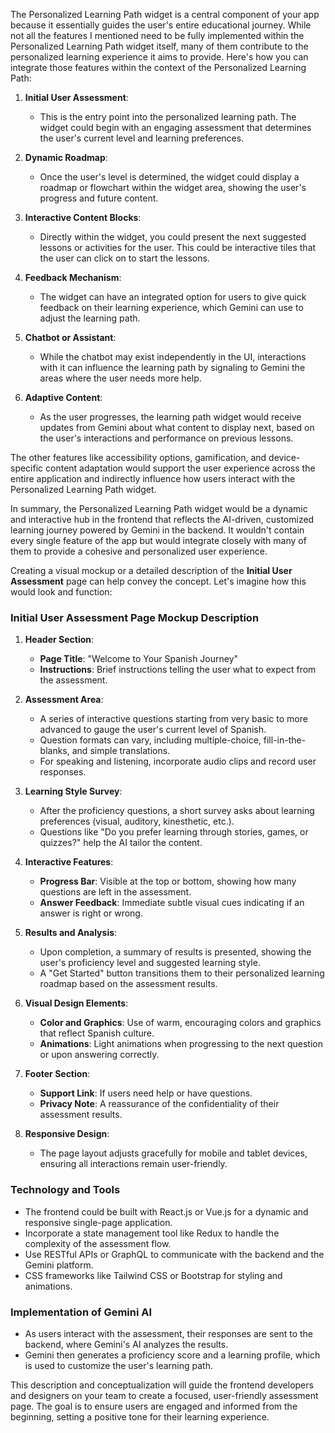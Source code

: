 The Personalized Learning Path widget is a central component of your app because it essentially guides the user's entire educational journey. While not all the features I mentioned need to be fully implemented within the Personalized Learning Path widget itself, many of them contribute to the personalized learning experience it aims to provide. Here's how you can integrate those features within the context of the Personalized Learning Path:

1. **Initial User Assessment**:

   - This is the entry point into the personalized learning path. The widget could begin with an engaging assessment that determines the user's current level and learning preferences.

2. **Dynamic Roadmap**:

   - Once the user's level is determined, the widget could display a roadmap or flowchart within the widget area, showing the user's progress and future content.

3. **Interactive Content Blocks**:

   - Directly within the widget, you could present the next suggested lessons or activities for the user. This could be interactive tiles that the user can click on to start the lessons.

4. **Feedback Mechanism**:

   - The widget can have an integrated option for users to give quick feedback on their learning experience, which Gemini can use to adjust the learning path.

5. **Chatbot or Assistant**:

   - While the chatbot may exist independently in the UI, interactions with it can influence the learning path by signaling to Gemini the areas where the user needs more help.

6. **Adaptive Content**:
   - As the user progresses, the learning path widget would receive updates from Gemini about what content to display next, based on the user's interactions and performance on previous lessons.

The other features like accessibility options, gamification, and device-specific content adaptation would support the user experience across the entire application and indirectly influence how users interact with the Personalized Learning Path widget.

In summary, the Personalized Learning Path widget would be a dynamic and interactive hub in the frontend that reflects the AI-driven, customized learning journey powered by Gemini in the backend. It wouldn't contain every single feature of the app but would integrate closely with many of them to provide a cohesive and personalized user experience.

Creating a visual mockup or a detailed description of the **Initial User Assessment** page can help convey the concept. Let's imagine how this would look and function:

### Initial User Assessment Page Mockup Description

1. **Header Section**:
    - **Page Title**: "Welcome to Your Spanish Journey"
    - **Instructions**: Brief instructions telling the user what to expect from the assessment.

2. **Assessment Area**:
    - A series of interactive questions starting from very basic to more advanced to gauge the user's current level of Spanish.
    - Question formats can vary, including multiple-choice, fill-in-the-blanks, and simple translations.
    - For speaking and listening, incorporate audio clips and record user responses.

3. **Learning Style Survey**:
    - After the proficiency questions, a short survey asks about learning preferences (visual, auditory, kinesthetic, etc.).
    - Questions like "Do you prefer learning through stories, games, or quizzes?" help the AI tailor the content.

4. **Interactive Features**:
    - **Progress Bar**: Visible at the top or bottom, showing how many questions are left in the assessment.
    - **Answer Feedback**: Immediate subtle visual cues indicating if an answer is right or wrong.

5. **Results and Analysis**:
    - Upon completion, a summary of results is presented, showing the user's proficiency level and suggested learning style.
    - A "Get Started" button transitions them to their personalized learning roadmap based on the assessment results.

6. **Visual Design Elements**:
    - **Color and Graphics**: Use of warm, encouraging colors and graphics that reflect Spanish culture.
    - **Animations**: Light animations when progressing to the next question or upon answering correctly.

7. **Footer Section**:
    - **Support Link**: If users need help or have questions.
    - **Privacy Note**: A reassurance of the confidentiality of their assessment results.

8. **Responsive Design**:
    - The page layout adjusts gracefully for mobile and tablet devices, ensuring all interactions remain user-friendly.

### Technology and Tools

- The frontend could be built with React.js or Vue.js for a dynamic and responsive single-page application.
- Incorporate a state management tool like Redux to handle the complexity of the assessment flow.
- Use RESTful APIs or GraphQL to communicate with the backend and the Gemini platform.
- CSS frameworks like Tailwind CSS or Bootstrap for styling and animations.

### Implementation of Gemini AI

- As users interact with the assessment, their responses are sent to the backend, where Gemini's AI analyzes the results.
- Gemini then generates a proficiency score and a learning profile, which is used to customize the user's learning path.

This description and conceptualization will guide the frontend developers and designers on your team to create a focused, user-friendly assessment page. The goal is to ensure users are engaged and informed from the beginning, setting a positive tone for their learning experience.
